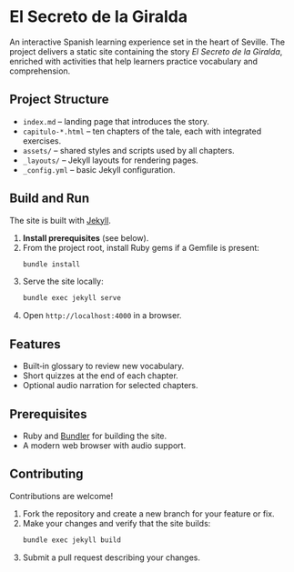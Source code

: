 # El Secreto de la Giralda

An interactive Spanish learning experience set in the heart of Seville. The project delivers a static site containing the story *El Secreto de la Giralda*, enriched with activities that help learners practice vocabulary and comprehension.

## Project Structure

- `index.md` – landing page that introduces the story.
- `capitulo-*.html` – ten chapters of the tale, each with integrated exercises.
- `assets/` – shared styles and scripts used by all chapters.
- `_layouts/` – Jekyll layouts for rendering pages.
- `_config.yml` – basic Jekyll configuration.

## Build and Run

The site is built with [Jekyll](https://jekyllrb.com/).

1. **Install prerequisites** (see below).
2. From the project root, install Ruby gems if a Gemfile is present:
   ```bash
   bundle install
   ```
3. Serve the site locally:
   ```bash
   bundle exec jekyll serve
   ```
4. Open `http://localhost:4000` in a browser.

## Features

- Built‑in glossary to review new vocabulary.
- Short quizzes at the end of each chapter.
- Optional audio narration for selected chapters.

## Prerequisites

- Ruby and [Bundler](https://bundler.io/) for building the site.
- A modern web browser with audio support.

## Contributing

Contributions are welcome!

1. Fork the repository and create a new branch for your feature or fix.
2. Make your changes and verify that the site builds:
   ```bash
   bundle exec jekyll build
   ```
3. Submit a pull request describing your changes.

